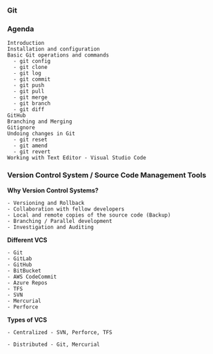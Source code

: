 ### Git

### Agenda

```
Introduction
Installation and configuration
Basic Git operations and commands
  - git config
  - git clone
  - git log
  - git commit
  - git push
  - git pull
  - git merge
  - git branch
  - git diff
GitHub
Branching and Merging
Gitignore
Undoing changes in Git
  - git reset
  - git amend
  - git revert
Working with Text Editor - Visual Studio Code

````

### Version Control System / Source Code Management Tools

**Why Version Control Systems?**
````
- Versioning and Rollback
- Collaboration with fellow developers
- Local and remote copies of the source code (Backup)
- Branching / Parallel development
- Investigation and Auditing
````

**Different VCS**

````
- Git
- GitLab
- GitHub
- BitBucket
- AWS CodeCommit
- Azure Repos
- TFS
- SVN
- Mercurial
- Perforce
````

**Types of VCS**
````
- Centralized - SVN, Perforce, TFS

- Distributed - Git, Mercurial
````



